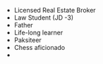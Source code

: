 - Licensed Real Estate Broker
- Law Student (JD -3)
- Father
- Life-long learner
- Paksiteer
- Chess aficionado
-